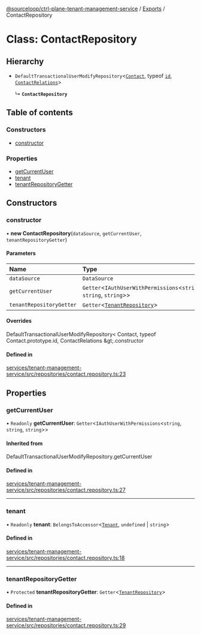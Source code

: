 [@sourceloop/ctrl-plane-tenant-management-service](../README.md) / [Exports](../modules.md) / ContactRepository

# Class: ContactRepository

## Hierarchy

- `DefaultTransactionalUserModifyRepository`<[`Contact`](Contact.md), typeof [`id`](Contact.md#id), [`ContactRelations`](../interfaces/ContactRelations.md)\>

  ↳ **`ContactRepository`**

## Table of contents

### Constructors

- [constructor](ContactRepository.md#constructor)

### Properties

- [getCurrentUser](ContactRepository.md#getcurrentuser)
- [tenant](ContactRepository.md#tenant)
- [tenantRepositoryGetter](ContactRepository.md#tenantrepositorygetter)

## Constructors

### constructor

• **new ContactRepository**(`dataSource`, `getCurrentUser`, `tenantRepositoryGetter`)

#### Parameters

| Name | Type |
| :------ | :------ |
| `dataSource` | `DataSource` |
| `getCurrentUser` | `Getter`<`IAuthUserWithPermissions`<`string`, `string`, `string`\>\> |
| `tenantRepositoryGetter` | `Getter`<[`TenantRepository`](TenantRepository.md)\> |

#### Overrides

DefaultTransactionalUserModifyRepository&lt;
  Contact,
  typeof Contact.prototype.id,
  ContactRelations
\&gt;.constructor

#### Defined in

[services/tenant-management-service/src/repositories/contact.repository.ts:23](https://github.com/sourcefuse/arc-saas/blob/c6084d0/services/tenant-management-service/src/repositories/contact.repository.ts#L23)

## Properties

### getCurrentUser

• `Readonly` **getCurrentUser**: `Getter`<`IAuthUserWithPermissions`<`string`, `string`, `string`\>\>

#### Inherited from

DefaultTransactionalUserModifyRepository.getCurrentUser

#### Defined in

[services/tenant-management-service/src/repositories/contact.repository.ts:27](https://github.com/sourcefuse/arc-saas/blob/c6084d0/services/tenant-management-service/src/repositories/contact.repository.ts#L27)

___

### tenant

• `Readonly` **tenant**: `BelongsToAccessor`<[`Tenant`](Tenant.md), `undefined` \| `string`\>

#### Defined in

[services/tenant-management-service/src/repositories/contact.repository.ts:18](https://github.com/sourcefuse/arc-saas/blob/c6084d0/services/tenant-management-service/src/repositories/contact.repository.ts#L18)

___

### tenantRepositoryGetter

• `Protected` **tenantRepositoryGetter**: `Getter`<[`TenantRepository`](TenantRepository.md)\>

#### Defined in

[services/tenant-management-service/src/repositories/contact.repository.ts:29](https://github.com/sourcefuse/arc-saas/blob/c6084d0/services/tenant-management-service/src/repositories/contact.repository.ts#L29)

